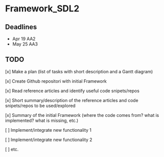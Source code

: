 # Framework_SDL2

<add project decription>

## Deadlines

- Apr 19 AA2
- May 25 AA3


## TODO

[x] Make a plan (list of tasks with short description and a Gantt diagram)

[x] Create Github repositori with initial Framework

[x] Read reference articles and identify useful code snipets/repos

[x] Short summary/description of the reference articles and code snipets/repos to be used/explored

[x] Summary of the initial Framework (where the code comes  from? what is implemented? what is missing, etc.)

[ ] Implement/integrate new functionality 1

[ ] Implement/integrate new functionality 2

[ ] etc.

